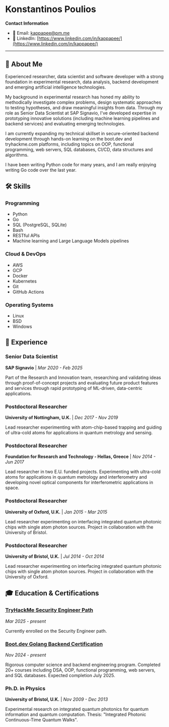 # Konstantinos Poulios

**Contact Information**
- 📧 Email: [kappapee@pm.me](mailto:kappapee@pm.me)
- 💼 LinkedIn: [https://www.linkedin.com/in/kappapee/](https://www.linkedin.com/in/kappapee/)

---

## 🚀 About Me

Experienced researcher, data scientist and software developer with a strong foundation in experimental research, data analysis, backend development and emerging artificial intelligence technologies. 

My background in experimental research has honed my ability to methodically investigate complex problems, design systematic approaches to testing hypotheses, and draw meaningful insights from data. Through my role as Senior Data Scientist at SAP Signavio, I've developed expertise in prototyping innovative solutions (including machine learning pipelines and backend services) and evaluating emerging technologies. 

I am currently expanding my technical skillset in secure-oriented backend development through hands-on learning on the boot.dev and tryhackme.com platforms, including topics on OOP, functional programming, web servers, SQL databases, CI/CD, data structures and algorithms. 

I have been writing Python code for many years, and I am really enjoying writing Go code over the last year.

## 🛠️ Skills


### Programming
- Python
- Go
- SQL (PostgreSQL, SQLite)
- Bash
- RESTful APIs
- Machine learning and Large Language Models pipelines

### Cloud & DevOps
- AWS
- GCP
- Docker
- Kubernetes
- Git
- GitHub Actions

### Operating Systems
- Linux
- BSD
- Windows


## 💼 Experience


### Senior Data Scientist
**SAP Signavio** | *Mar 2020 - Feb 2025*

Part of the Research and Innovation team, researching and validating ideas through proof-of-concept projects and evaluating future product features and services through rapid prototyping of ML-driven, data-centric applications.


### Postdoctoral Researcher
**University of Nottingham, U.K.** | *Dec 2017 - Nov 2019*

Lead researcher experimenting with atom-chip-based trapping and guiding of ultra-cold atoms for applications in quantum metrology and sensing.


### Postdoctoral Researcher
**Foundation for Research and Technology - Hellas, Greece** | *Nov 2014 - Jun 2017*

Lead researcher in two E.U. funded projects. Experimenting with ultra-cold atoms for applications in quantum metrology and interferometry and developing novel optical components for interferometric applications in space.


### Postdoctoral Researcher
**University of Oxford, U.K.** | *Jan 2015 - Mar 2015*

Lead researcher experimenting on interfacing integrated quantum photonic chips with single atom photon sources. Project in collaboration with the University of Bristol.


### Postdoctoral Researcher
**University of Bristol, U.K.** | *Jul 2014 - Oct 2014*

Lead researcher experimenting on interfacing integrated quantum photonic chips with single atom photon sources. Project in collaboration with the University of Oxford.



## 🎓 Education & Certifications


### [TryHackMe Security Engineer Path](https://tryhackme.com/p/kappapee)
*Mar 2025 - present*

Currently enrolled on the Security Engineer path.


### [Boot.dev Golang Backend Certification](https://www.boot.dev/u/kappapee)
*Nov 2024 - present*

Rigorous computer science and backend engineering program. Completed 20+ courses including DSA, OOP, functional programming, web servers, and SQL databases. Expected completion July 2025.


### Ph.D. in Physics
**University of Bristol, U.K.** | *Nov 2009 - Dec 2013*

Experimental research on integrated quantum photonics for quantum information and quantum computation. Thesis: "Integrated Photonic Continuous-Time Quantum Walks".
